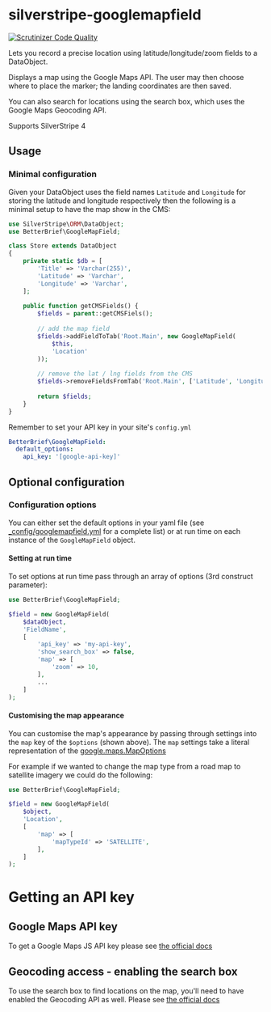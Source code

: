silverstripe-googlemapfield
==============

[![Scrutinizer Code Quality](https://scrutinizer-ci.com/g/BetterBrief/silverstripe-googlemapfield/badges/quality-score.png?b=master)](https://scrutinizer-ci.com/g/BetterBrief/silverstripe-googlemapfield/?branch=master)

Lets you record a precise location using latitude/longitude/zoom fields to a DataObject.

Displays a map using the Google Maps API. The user may then choose where to place the marker; the landing coordinates are then saved.

You can also search for locations using the search box, which uses the Google Maps Geocoding API.

Supports SilverStripe 4

## Usage

### Minimal configuration

Given your DataObject uses the field names `Latitude` and `Longitude` for storing the latitude and longitude
respectively then the following is a minimal setup to have the map show in the CMS:

```php
use SilverStripe\ORM\DataObject;
use BetterBrief\GoogleMapField;

class Store extends DataObject
{
    private static $db = [
        'Title' => 'Varchar(255)',
        'Latitude' => 'Varchar',
        'Longitude' => 'Varchar',
    ];
    
    public function getCMSFields() {
        $fields = parent::getCMSFiels();
        
        // add the map field
        $fields->addFieldToTab('Root.Main', new GoogleMapField(
            $this,
            'Location'
        ));
        
        // remove the lat / lng fields from the CMS
        $fields->removeFieldsFromTab('Root.Main', ['Latitude', 'Longitude']);
        
        return $fields;
    }
}
```

Remember to set your API key in your site's `config.yml`

```yml
BetterBrief\GoogleMapField:
  default_options:
    api_key: '[google-api-key]'
```

## Optional configuration

### Configuration options

You can either set the default options in your yaml file (see [_config/googlemapfield.yml](_config/googlemapfield.yml)
for a complete list) or at run time on each instance of the `GoogleMapField` object.

#### Setting at run time

To set options at run time pass through an array of options (3rd construct parameter):

```php
use BetterBrief\GoogleMapField;

$field = new GoogleMapField(
    $dataObject,
    'FieldName',
    [
        'api_key' => 'my-api-key',
        'show_search_box' => false,
        'map' => [
            'zoom' => 10,
        ],
        ...
    ]
);
```

#### Customising the map appearance

You can customise the map's appearance by passing through settings into the `map` key of the `$options` (shown above).
The `map` settings take a literal representation of the [google.maps.MapOptions](https://developers.google.com/maps/documentation/javascript/reference?csw=1#MapOptions)

For example if we wanted to change the map type from a road map to satellite imagery we could do the following:

```php
use BetterBrief\GoogleMapField;

$field = new GoogleMapField(
    $object,
    'Location',
    [
        'map' => [
            'mapTypeId' => 'SATELLITE',
        ],
    ]
);
```

# Getting an API key

## Google Maps API key

To get a Google Maps JS API key please see [the official docs](https://developers.google.com/maps/documentation/javascript/get-api-key)

## Geocoding access - enabling the search box

To use the search box to find locations on the map, you'll need to have enabled the Geocoding API as well. Please see
[the official docs](https://developers.google.com/maps/documentation/javascript/geocoding#GetStarted)